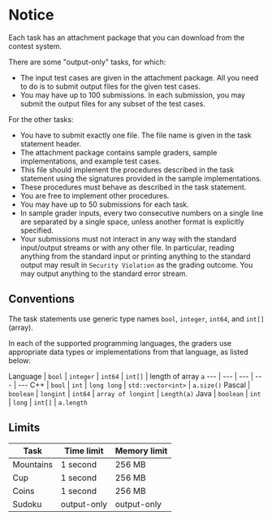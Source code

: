 # Notice

Each task has an attachment package that you can download from the contest system.

There are some "output-only" tasks, for which:
* The input test cases are given in the attachment package. All you need to do is to submit output files for the given test cases.
* You may have up to 100 submissions. In each submission, you may submit the output files for any subset of the test cases.

For the other tasks:
* You have to submit exactly one file. The file name is given in the task statement header.
* The attachment package contains sample graders, sample implementations, and example test cases.
* This file should implement the procedures described in the task statement using the signatures provided in the sample implementations.
* These procedures must behave as described in the task statement.
* You are free to implement other procedures.
* You may have up to 50 submissions for each task.
* In sample grader inputs, every two consecutive numbers on a single line are separated by a single space, unless another format is explicitly specified.
* Your submissions must not interact in any way with the standard input/output streams or with any other file. In particular, reading anything from the standard input or printing anything to the standard output may result in `Security Violation` as the grading outcome. You may output anything to the standard error stream.


## Conventions

The task statements use generic type names  `bool`, `integer`, `int64`, and `int[]` (array).

In each of the supported programming languages, the graders use appropriate data types or implementations from that language, as listed below:

Language | `bool` | `integer` | `int64` |  `int[]` | length of array `a`
--- | --- | --- | --- | ---
C++ | `bool` | `int` | `long long` | `std::vector<int>` | `a.size()`
Pascal | `boolean` | `longint` |  `int64` |  `array of longint` | `Length(a)`
Java | `boolean` | `int` | `long` |  `int[]` | `a.length`


## Limits

Task | Time limit | Memory limit
--- | --- | ---
Mountains | 1 second | 256 MB
Cup | 1 second | 256 MB
Coins | 1 second | 256 MB
Sudoku | output-only | output-only
